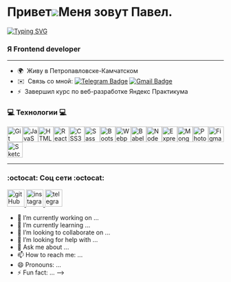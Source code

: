 Привет![](https://user-images.githubusercontent.com/18350557/176309783-0785949b-9127-417c-8b55-ab5a4333674e.gif)Меня зовут Павел.
=============================================================================================================================
<a href="https://git.io/typing-svg"><img src="https://readme-typing-svg.herokuapp.com?font=Kanit&weight=600&size=62&pause=1000&color=DADADA&background=FF000000&width=700&height=80&lines=Hi%2C+my+name+is+Pavel!;Nice+to+meet+you!;+I'm+Frontend+Developer!" alt="Typing SVG" /></a>

### Я Frontend developer

--------------------

* 🌍  Живу в Петропавловске-Камчатском
* ✉️  Связь со мной: <a href="https://t.me/STAVR41" rel="nofollow"><img src="" alt="Telegram Badge" data-canonical-src="https://img.shields.io/badge/PavelShershnev?color=%23000&link=https%3A%2F%2Ft.me%2FSTAVR41" style="max-width: 100%;"></a></a> <a href="mailto:pavelsersnev@gmail.com"><img src="https://camo.githubusercontent.com/a8c761056c822bf3e282450650e6c75bec1fb22acff08241e477faf8572b4b7e/68747470733a2f2f696d672e736869656c64732e696f2f62616467652f2d476d61696c2d7265643f7374796c653d666c6174266c6f676f3d476d61696c266c6f676f436f6c6f723d7768697465" alt="Gmail Badge" data-canonical-src="https://img.shields.io/badge/-Gmail-red?style=flat&amp;logo=Gmail&amp;logoColor=white" style="max-width: 100%;"></a>
* ⚡  Завершил курс по веб-разработке Яндекс Практикума

### :computer: Технологии :computer:

<p align="left">
<a href="https://git-scm.com/" target="_blank" rel="noreferrer"><img src="https://raw.githubusercontent.com/danielcranney/readme-generator/main/public/icons/skills/git-colored.svg" width="36" height="36" alt="Git" /></a><a href="https://developer.mozilla.org/en-US/docs/Web/JavaScript" target="_blank" rel="noreferrer"><img src="https://raw.githubusercontent.com/danielcranney/readme-generator/main/public/icons/skills/javascript-colored.svg" width="36" height="36" alt="JavaScript" /></a><a href="https://developer.mozilla.org/en-US/docs/Glossary/HTML5" target="_blank" rel="noreferrer"><img src="https://raw.githubusercontent.com/danielcranney/readme-generator/main/public/icons/skills/html5-colored.svg" width="36" height="36" alt="HTML5" /></a><a href="https://reactjs.org/" target="_blank" rel="noreferrer"><img src="https://raw.githubusercontent.com/danielcranney/readme-generator/main/public/icons/skills/react-colored.svg" width="36" height="36" alt="React" /></a><a href="https://www.w3.org/TR/CSS/#css" target="_blank" rel="noreferrer"><img src="https://raw.githubusercontent.com/danielcranney/readme-generator/main/public/icons/skills/css3-colored.svg" width="36" height="36" alt="CSS3" /></a><a href="https://sass-lang.com/" target="_blank" rel="noreferrer"><img src="https://raw.githubusercontent.com/danielcranney/readme-generator/main/public/icons/skills/sass-colored.svg" width="36" height="36" alt="Sass" /></a><a href="https://getbootstrap.com/" target="_blank" rel="noreferrer"><img src="https://raw.githubusercontent.com/danielcranney/readme-generator/main/public/icons/skills/bootstrap-colored.svg" width="36" height="36" alt="Bootstrap" /></a><a href="https://webpack.js.org/" target="_blank" rel="noreferrer"><img src="https://raw.githubusercontent.com/danielcranney/readme-generator/main/public/icons/skills/webpack-colored.svg" width="36" height="36" alt="Webpack" /></a><a href="https://babeljs.io/" target="_blank" rel="noreferrer"><img src="https://raw.githubusercontent.com/danielcranney/readme-generator/main/public/icons/skills/babel-colored.svg" width="36" height="36" alt="Babel" /></a><a href="https://nodejs.org/en/" target="_blank" rel="noreferrer"><img src="https://raw.githubusercontent.com/danielcranney/readme-generator/main/public/icons/skills/nodejs-colored.svg" width="36" height="36" alt="NodeJS" /></a><a href="https://expressjs.com/" target="_blank" rel="noreferrer"><img src="https://raw.githubusercontent.com/danielcranney/readme-generator/main/public/icons/skills/express-colored.svg" width="36" height="36" alt="Express" /></a><a href="https://www.mongodb.com/" target="_blank" rel="noreferrer"><img src="https://raw.githubusercontent.com/danielcranney/readme-generator/main/public/icons/skills/mongodb-colored.svg" width="36" height="36" alt="MongoDB" /></a><a href="https://www.adobe.com/uk/products/photoshop.html" target="_blank" rel="noreferrer"><img src="https://raw.githubusercontent.com/danielcranney/readme-generator/main/public/icons/skills/photoshop-colored.svg" width="36" height="36" alt="Photoshop" /></a><a href="https://www.figma.com/" target="_blank" rel="noreferrer"><img src="https://raw.githubusercontent.com/danielcranney/readme-generator/main/public/icons/skills/figma-colored.svg" width="36" height="36" alt="Figma" /></a><a href="https://www.sketch.com/" target="_blank" rel="noreferrer"><img src="https://raw.githubusercontent.com/danielcranney/readme-generator/main/public/icons/skills/sketch-colored.svg" width="36" height="36" alt="Sketch" /></a>
</p>

---

### :octocat: Соц сети :octocat:

<div>
  <a href="https://www.github.com/STAVR41" target="_blank">
     <img src="https://raw.githubusercontent.com/danielcranney/readme-generator/main/public/icons/socials/github.svg" width="40" height="40" alt="gitHub" />
  </a>
  <a href="http://www.instagram.com/pavelsharshnev" target="_blank">
    <img src="https://cdn-icons-png.flaticon.com/512/2111/2111463.png" width="40" height="40" alt="instagram" /> 
  </a>
  <a href="https://t.me/STAVR41" target="_blank">
    <img src="https://cdn-icons-png.flaticon.com/512/2111/2111646.png" width="40" height="40" alt="telegram group" />
  </a>
</div>

- 🔭 I’m currently working on ...
- 🌱 I’m currently learning ...
- 👯 I’m looking to collaborate on ...
- 🤔 I’m looking for help with ...
- 💬 Ask me about ...
- 📫 How to reach me: ...
- 😄 Pronouns: ...
- ⚡ Fun fact: ...
-->
